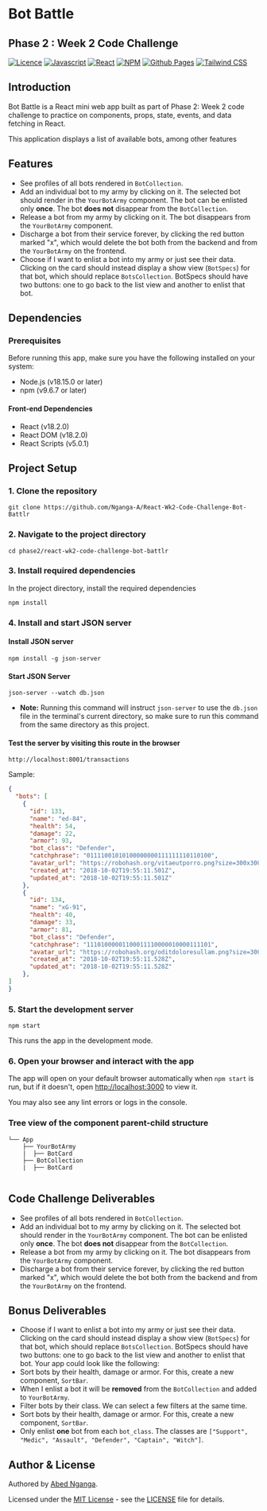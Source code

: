 # Bot Battle

## Phase 2 : Week 2 Code Challenge

[![Licence](https://img.shields.io/github/license/Ileriayo/markdown-badges?style=for-the-badge)](./LICENSE)
[![Javascript](https://img.shields.io/badge/JavaScript-F7DF1E?style=for-the-badge&logo=javascript&logoColor=black)](https://www.javascript.com)
[![React](https://img.shields.io/badge/React-20232A?style=for-the-badge&logo=react&logoColor=61DAFB)](https://react.dev/)
[![NPM](https://img.shields.io/badge/NPM-%23CB3837.svg?style=for-the-badge&logo=npm&logoColor=white)](https://www.npmjs.com/)
[![Github Pages](https://img.shields.io/badge/github%20pages-121013?style=for-the-badge&logo=github&logoColor=white)](https://pages.github.com/)
[![Tailwind CSS](https://img.shields.io/badge/tailwindcss-38B2AC?style=for-the-badge&logo=tailwind-css&logoColor=white)](https://tailwindcss.com/)


## Introduction

Bot Battle is a React mini web app built as part of Phase 2: Week 2 code challenge to practice on components, props, state, events, and data fetching in React.

This application displays a list of available bots, among other features

## Features

- See profiles of all bots rendered in `BotCollection`.
- Add an individual bot to my army by clicking on it. The selected bot should
  render in the `YourBotArmy` component. The bot can be enlisted only **once**.
  The bot **does not** disappear from the `BotCollection`.
- Release a bot from my army by clicking on it. The bot disappears from the
  `YourBotArmy` component.
- Discharge a bot from their service forever, by clicking the red button marked
  "x", which would delete the bot both from the backend and from the
  `YourBotArmy` on the frontend.
- Choose if I want to enlist a bot into my army or just see their data. Clicking
  on the card should instead display a show view (`BotSpecs`) for that bot,
  which should replace `BotsCollection`. BotSpecs should have two buttons: one
  to go back to the list view and another to enlist that bot.

## Dependencies

### Prerequisites

Before running this app, make sure you have the following installed on your system:

- Node.js (v18.15.0 or later)
- npm (v9.6.7 or later)

#### Front-end Dependencies

- React (v18.2.0)
- React DOM (v18.2.0)
- React Scripts (v5.0.1)

## Project Setup

### 1. Clone the repository

```
git clone https://github.com/Nganga-A/React-Wk2-Code-Challenge-Bot-Battlr
```

### 2. Navigate to the project directory

```
cd phase2/react-wk2-code-challenge-bot-battlr
```

### 3. Install required dependencies

In the project directory, install the required dependencies

```
npm install
```

### 4. Install and start JSON server

#### Install JSON server

```
npm install -g json-server
```

#### Start JSON Server

```
json-server --watch db.json
```

- **Note:** Running this command will instruct `json-server` to use the `db.json` file in the terminal's current directory, so make sure to run this command from the same directory as this project.

#### Test the server by visiting this route in the browser

```
http://localhost:8001/transactions
```

Sample:

```json
{
  "bots": [
    {
      "id": 133,
      "name": "ed-84",
      "health": 54,
      "damage": 22,
      "armor": 93,
      "bot_class": "Defender",
      "catchphrase": "01111001010100000000111111110110100",
      "avatar_url": "https://robohash.org/vitaeutporro.png?size=300x300&set=set1",
      "created_at": "2018-10-02T19:55:11.501Z",
      "updated_at": "2018-10-02T19:55:11.501Z"
    },
    {
      "id": 134,
      "name": "xG-91",
      "health": 40,
      "damage": 33,
      "armor": 81,
      "bot_class": "Defender",
      "catchphrase": "11101000001100011110000010000111101",
      "avatar_url": "https://robohash.org/oditdoloresullam.png?size=300x300&set=set1",
      "created_at": "2018-10-02T19:55:11.528Z",
      "updated_at": "2018-10-02T19:55:11.528Z"
    }, 
]
}
```

### 5. Start the development server

```
npm start
```

This runs the app in the development mode.

### 6. Open your browser and interact with the app

The app will open on your default browser automatically when `npm start` is run, but if it doesn't, open [http://localhost:3000](http://localhost:3000) to view it.

You may also see any lint errors or logs in the console.

### Tree view of the component parent-child structure

```text
└── App
    ├── YourBotArmy
    |  ├── BotCard
    ├── BotCollection
    |  ├── BotCard
    
```

## Code Challenge Deliverables

- See profiles of all bots rendered in `BotCollection`.
- Add an individual bot to my army by clicking on it. The selected bot should
  render in the `YourBotArmy` component. The bot can be enlisted only **once**.
  The bot **does not** disappear from the `BotCollection`.
- Release a bot from my army by clicking on it. The bot disappears from the
  `YourBotArmy` component.
- Discharge a bot from their service forever, by clicking the red button marked
  "x", which would delete the bot both from the backend and from the
  `YourBotArmy` on the frontend.

## Bonus Deliverables

- Choose if I want to enlist a bot into my army or just see their data. Clicking
  on the card should instead display a show view (`BotSpecs`) for that bot,
  which should replace `BotsCollection`. BotSpecs should have two buttons: one
  to go back to the list view and another to enlist that bot. Your app could
  look like the following:
- Sort bots by their health, damage or armor. For this, create a new component,
  `SortBar`.
- When I enlist a bot it will be **removed** from the `BotCollection` and added
  to `YourBotArmy`.
- Filter bots by their class. We can select a few filters at the same time.
- Sort bots by their health, damage or armor. For this, create a new component,
  `SortBar`.
- Only enlist **one** bot from each `bot_class`. The classes are
  `["Support", "Medic", "Assault", "Defender", "Captain", "Witch"]`.

## Author & License

Authored by [Abed Nganga](https://github.com/Nganga-A).

Licensed under the [MIT License](LICENSE) - see the [LICENSE](LICENSE) file for details.